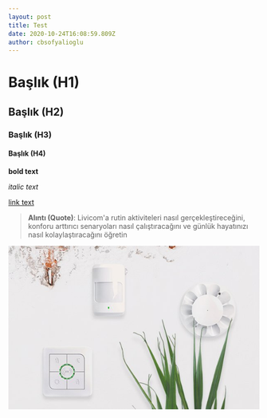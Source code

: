 ```yaml
---
layout: post
title: Test
date: 2020-10-24T16:08:59.809Z
author: cbsofyalioglu
---
```

# Başlık (H1)

## Başlık (H2)

### Başlık (H3)

#### Başlık (H4)

**bold text**

*italic text*

[link text](https://livicomturkiye.com)

[](https://livicomturkiye.com)

> **Alıntı (Quote)**: Livicom'a rutin aktiviteleri nasıl gerçekleştireceğini, konforu arttırıcı senaryoları nasıl çalıştıracağını ve günlük hayatınızı nasıl kolaylaştıracağını öğretin



![Alt-yazılarını-mutlaka-girin](/assets/uploads/livicom_catalog_beig.jpg "title-opsiyoneldir")